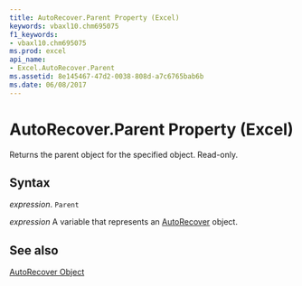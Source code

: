 ```yaml
---
title: AutoRecover.Parent Property (Excel)
keywords: vbaxl10.chm695075
f1_keywords:
- vbaxl10.chm695075
ms.prod: excel
api_name:
- Excel.AutoRecover.Parent
ms.assetid: 8e145467-47d2-0038-808d-a7c6765bab6b
ms.date: 06/08/2017
---
```



# AutoRecover.Parent Property (Excel)

Returns the parent object for the specified object. Read-only.


## Syntax

 _expression_. `Parent`

 _expression_ A variable that represents an [AutoRecover](./Excel.AutoRecover.md) object.


## See also


[AutoRecover Object](Excel.AutoRecover.md)

